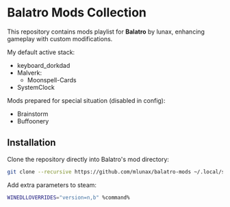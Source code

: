 # Balatro Mods Collection

This repository contains mods playlist for **Balatro** by lunax, enhancing gameplay with custom modifications.

My default active stack:
- keyboard_dorkdad
- Malverk:
    - Moonspell-Cards
- SystemClock


Mods prepared for special situation (disabled in config):  
- Brainstorm
- Buffoonery

## Installation

Clone the repository directly into Balatro's mod directory:  

```sh
git clone --recursive https://github.com/mlunax/balatro-mods ~/.local/share/Steam/steamapps/compatdata/2379780/pfx/drive_c/users/steamuser/AppData/Roaming/Balatro
```

Add extra parameters to steam:


```sh
WINEDLLOVERRIDES="version=n,b" %command%
```
